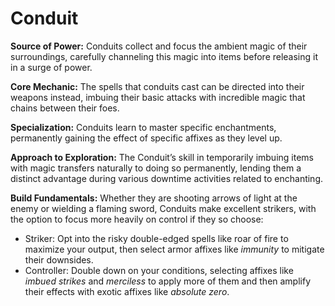 # Conduit
**Source of Power:** Conduits collect and focus the ambient magic of their surroundings, carefully channeling this magic into items before releasing it in a surge of power. 

**Core Mechanic:** The spells that conduits cast can be directed into their weapons instead, imbuing their basic attacks with incredible magic that chains between their foes.

**Specialization:** Conduits learn to master specific enchantments, permanently gaining the effect of specific affixes as they level up.

**Approach to Exploration:** The Conduit’s skill in temporarily imbuing items with magic transfers naturally to doing so permanently, lending them a distinct advantage during various downtime activities related to enchanting. 

**Build Fundamentals:** Whether they are shooting arrows of light at the enemy or wielding a flaming sword, Conduits make excellent strikers, with the option to focus more heavily on control if they so choose:

* Striker: Opt into the risky double-edged spells like roar of fire to maximize your output, then select armor affixes like *immunity* to mitigate their downsides.
* Controller: Double down on your conditions, selecting affixes like *imbued strikes* and *merciless* to apply more of them and then amplify their effects with exotic affixes like *absolute zero*.